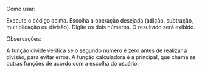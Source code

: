 Como usar:

Execute o código acima.
Escolha a operação desejada (adição, subtração, multiplicação ou divisão).
Digite os dois números.
O resultado será exibido.

Observações:

A função divide verifica se o segundo número é zero antes de realizar a divisão, para evitar erros.
A função calculadora é a principal, que chama as outras funções de acordo com a escolha do usuário.
